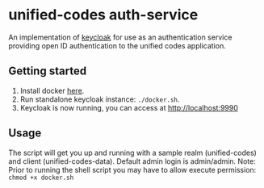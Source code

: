 # unified-codes auth-service

An implementation of [keycloak](https://www.keycloak.org/) for use as an authentication service providing open ID authentication to the unified codes application.

## Getting started

1. Install docker [here](https://docs.docker.com/get-docker/).
2. Run standalone keycloak instance: `./docker.sh`.
3. Keycloak is now running, you can access at [http://localhost:9990](http://localhost:9990)

## Usage

The script will get you up and running with a sample realm (unified-codes) and client (unified-codes-data). Default admin login is admin/admin.
Note: Prior to running the shell script you may have to allow execute permission: `chmod +x docker.sh`

